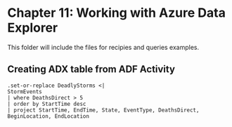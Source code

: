 # Chapter 11: Working with Azure Data Explorer

This folder will include the files for recipies and queries examples.


## Creating ADX table from ADF Activity
```
.set-or-replace DeadlyStorms <|
StormEvents
| where DeathsDirect > 5
| order by StartTime desc
| project StartTime, EndTime, State, EventType, DeathsDirect, BeginLocation, EndLocation
```
